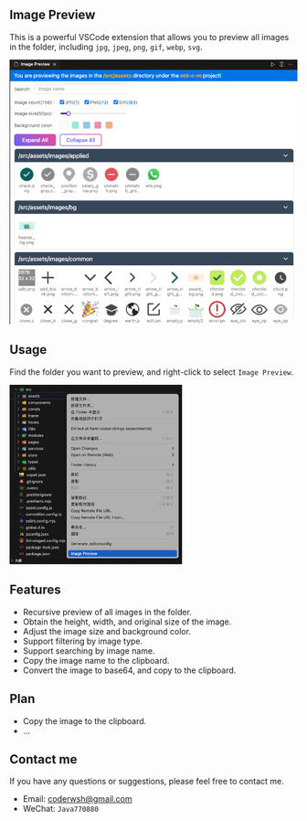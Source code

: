 ## Image Preview

This is a powerful VSCode extension that allows you to preview all images in the folder, including `jpg`, `jpeg`, `png`, `gif`, `webp`, `svg`.

![image-preview](./assets/webview_ui.png)

## Usage

Find the folder you want to preview, and right-click to select `Image Preview`.

<img src="./assets/usage_example.png" alt="image-preview" width="60%" />

## Features

- Recursive preview of all images in the folder.
- Obtain the height, width, and original size of the image.
- Adjust the image size and background color.
- Support filtering by image type.
- Support searching by image name.
- Copy the image name to the clipboard.
- Convert the image to base64, and copy to the clipboard.

## Plan

- Copy the image to the clipboard.
- ...

## Contact me

If you have any questions or suggestions, please feel free to contact me.

- Email: [coderwsh@gmail.com](mailto:coderwsh@gmail.com)
- WeChat: `Java770880`
